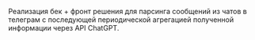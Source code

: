Реализация бек + фронт решения для парсинга сообщений из чатов в телеграм с последующей периодической агрегацией полученной информации через API ChatGPT.
